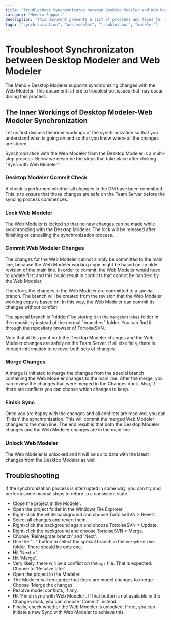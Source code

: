 ```yaml
---
title: "Troubleshoot Synchronizaton between Desktop Modeler and Web Modeler"
category: "Mendix Support"
description: "This document presents a list of problems and fixes for issues around synchronization between Desktop Modeler and Web Modeler."
tags: ["synchronization", "web modeler", "troubleshoot", "modeler"]
---
```


# Troubleshoot Synchronizaton between Desktop Modeler and Web Modeler

The Mendix Desktop Modeler supports synchronizing changes with the Web Modeler. This document is here to troubleshoot issues that may occur during this process. 

## The Inner Workings of Desktop Modeler-Web Modeler Synchronization

Let us first discuss the inner workings of the synchronization so that you understand what is going on and so that you know where all the changes are stored. 

Synchronization with the Web Modeler from the Desktop Modeler is a multi-step process. Below we describe the steps that take place after clicking "Sync with Web Modeler".

### Desktop Modeler Commit Check

A check is performed whether all changes in the DM have been committed. This is to ensure that those changes are safe on the Team Server before the syncing process commences.

### Lock Web Modeler

The Web Modeler is locked so that no new changes can be made while synchronizing with the Desktop Modeler. The lock will be released after finishing or cancelling the synchronization process.

### Commit Web Modeler Changes

The changes for the Web Modeler cannot simply be committed to the main line, because the Web Modeler working copy might be based on an older revision of the main line. In order to commit, the Web Modeler would need to update first and this could result in conflicts that cannot be handled by the Web Modeler.

Therefore, the changes in the Web Modeler are committed to a special branch. The branch will be created from the revision that the Web Modeler working copy is based on. In this way, the Web Modeler can commit its changes without conflict.

The special branch is "hidden" by storing it in the `mergebranches` folder in the repository instead of the normal "branches" folder. You can find it through the repository browser of TortoiseSVN.

Note that at this point both the Desktop Modeler changes and the Web Modeler changes are safely on the Team Server. If all else fails, there is enough information to recover both sets of changes.

### Merge Changes

A merge is initiated to merge the changes from the special branch containing the Web Modeler changes to the main line. After the merge, you can review the changes that were merged in the Changes dock. Also, if there are conflicts you can choose which changes to keep.

### Finish Sync

Once you are happy with the changes and all conflicts are resolved, you can 'Finish' the synchronization. This will commit the merged Web Modeler changes to the main line. The end result is that both the Desktop Modeler changes and the Web Modeler changes are in the main line.

### Unlock Web Modeler

The Web Modeler is unlocked and it will be up to date with the latest changes from the Desktop Modeler as well.

## Troubleshooting

If the synchronization process is interrupted in some way, you can try and perform some manual steps to return to a consistent state.

* Close the project in the Modeler.
* Open the project folder in the Windows File Explorer
* Right-click the white background and choose TortoiseSVN > Revert.
* Select all changes and revert them.
* Right-click the background again and choose TortoiseSVN > Update.
* Right-click the background and choose TortoiseSVN > Merge.
* Choose 'Reintegrate branch' and 'Next'.
* Use the "..." button to select the special branch in the `mergebranches` folder. There should be only one. 
* Hit 'Next >'.
* Hit 'Merge'.
* Very likely, there will be a conflict on the `mpr` file. That is expected. Choose to 'Resolve later'.
* Open the project in the Modeler.
* The Modeler will recognize that there are model changes to merge. Choose 'Merge the changes'.
* Resolve model conflicts, if any.
* Hit 'Finish sync with Web Modeler'. If that button is not available in the Changes dock, you can choose 'Commit' instead.
* Finally, check whether the Web Modeler is unlocked. If not, you can initiate a new Sync with Web Modeler to achieve this.
